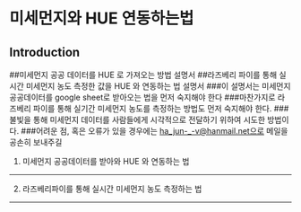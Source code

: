 미세먼지와 HUE 연동하는법 
===================
Introduction
------------
##미세먼지 공공 데이터를 HUE 로 가져오는 방법 설명서
##라즈베리 파이를 통해 실시간 미세먼지 농도 측정한 값을 HUE 와 연동하는 법 설명서 
###이 설명서는 미세먼지 공공데이터를 google sheet로 받아오는 법을 먼저 숙지해야 한다
###마찬가지로 라즈베리 파이를 통해 실기간 미세먼지 농도를 측정하는 방법도 먼저 숙지해야 한다. 
###불빛을 통해 미세먼지 데이터를 사람들에게 시각적으로 전달하기 위하여 시도한 방법이다. 
###어려운 점, 혹은 오류가 있을 경우에는  ha_jun-_-v@hanmail.net으로 메일을 공손히 보내주길 



1. 미세먼지 공공데이터를 받아와 HUE 와 연동하는 법 
---------------------------------------

2. 라즈베리파이를 통해 실시간 미세먼지 농도 측정하는 법 
------------------------------------------


